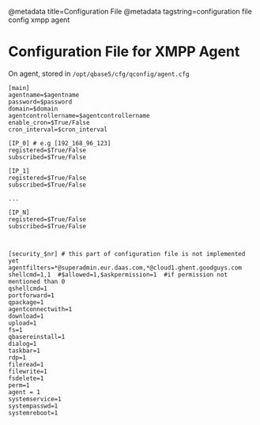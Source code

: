 @metadata title=Configuration File
@metadata tagstring=configuration file config xmpp agent


# Configuration File for XMPP Agent

On agent, stored in `/opt/qbase5/cfg/qconfig/agent.cfg`

    [main]
    agentname=$agentname
    password=$password
    domain=$domain
    agentcontrollername=$agentcontrollername
    enable_cron=$True/False
    cron_interval=$cron_interval
    
    [IP_0] # e.g [192_168_96_123]
    registered=$True/False
    subscribed=$True/False
    
    [IP_1]
    registered=$True/False
    subscribed=$True/False
    
    ...
    
    [IP_N] 
    registered=$True/False
    subscribed=$True/False
    
    
    
    [security_$nr] # this part of configuration file is not implemented yet
    agentfilters=*@superadmin.eur.daas.com,*@cloud1.ghent.goodguys.com
    shellcmd=1,1  #$allowed=1,$askpermission=1  #if permission not mentioned than 0
    qshellcmd=1
    portforward=1
    qpackage=1
    agentconnectwith=1
    download=1
    upload=1
    fs=1
    qbasereinstall=1
    dialog=1
    taskbar=1
    rdp=1
    fileread=1
    filewrite=1
    fsdelete=1
    perm=1
    agent = 1
    systemservice=1
    systempasswd=1
    systemreboot=1
